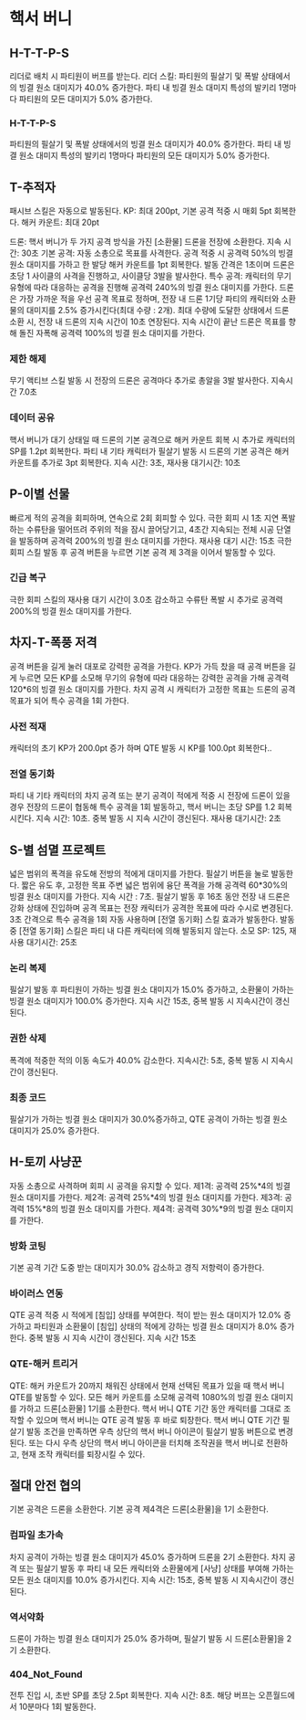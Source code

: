 # 핵서 버니

## H-T-T-P-S

리더로 배치 시 파티원이 버프를 받는다.
리더 스킬: 파티원의 필살기 및 폭발 상태에서의 빙결 원소 대미지가 40.0% 증가한다. 파티 내 빙결 원소 대미지 특성의 발키리 1명마다 파티원의 모든 대미지가 5.0% 증가한다.

### H-T-T-P-S

파티원의 필살기 및 폭발 상태에서의 빙결 원소 대미지가 40.0% 증가한다. 파티 내 빙결 원소 대미지 특성의 발키리 1명마다 파티원의 모든 대미지가 5.0% 증가한다.

## T-추적자

패시브 스킬은 자동으로 발동된다.
KP: 최대 200pt, 기본 공격 적중 시 매회 5pt 회복한다.
해커 카운트: 최대 20pt

드론: 핵서 버니가 두 가지 공격 방식을 가진 [소환물] 드론을 전장에 소환한다. 지속 시간: 30초
기본 공격: 자동 소총으로 목표를 사격한다. 공격 적중 시 공격력 50%의 빙결 원소 대미지를 가하고 한 발당 해커 카운트를 1pt 회복한다. 발동 간격은 1초이며 드론은 초당 1 사이클의 사격을 진행하고, 사이클당 3발을 발사한다.
특수 공격: 캐릭터의 무기 유형에 따라 대응하는 공격을 진행해 공격력 240%의 빙결 원소 대미지를 가한다.
드론은 가장 가까운 적을 우선 공격 목표로 정하며, 전장 내 드론 1기당 파티의 캐릭터와 소환물의 대미지를 2.5% 증가시킨다(최대 수량 : 2개). 최대 수량에 도달한 상태에서 드론 소환 시, 전장 내 드론의 지속 시간이 10초 연장된다.
지속 시간이 끝난 드론은 목표를 향해 돌진 자폭해 공격력 100%의 빙결 원소 대미지를 가한다.

### 제한 해제

무기 액티브 스킬 발동 시 전장의 드론은 공격마다 추가로 총알을 3발 발사한다. 지속시간 7.0초

### 데이터 공유

핵서 버니가 대기 상태일 때 드론의 기본 공격으로 해커 카운트 회복 시 추가로 캐릭터의 SP를 1.2pt 회복한다. 파티 내 기타 캐릭터가 필살기 발동 시 드론의 기본 공격은 해커 카운트를 추가로 3pt 회복한다. 지속 시간: 3초, 재사용 대기시간: 10초

## P-이별 선물

빠르게 적의 공격을 회피하며, 연속으로 2회 회피할 수 있다.
극한 회피 시 1초 지연 폭발하는 수류탄을 떨어뜨려 주위의 적을 잠시 끌어당기고, 4초간 지속되는 전체 시공 단열을 발동하며 공격력 200%의 빙결 원소 대미지를 가한다. 재사용 대기 시간: 15초
극한 회피 스킬 발동 후 공격 버튼을 누르면 기본 공격 제 3격을 이어서 발동할 수 있다.

### 긴급 복구

극한 회피 스킬의 재사용 대기 시간이 3.0초 감소하고 수류탄 폭발 시 추가로 공격력 200%의 빙결 원소 대미지를 가한다.

## 차지-T-폭풍 저격

공격 버튼을 길게 눌러 대포로 강력한 공격을 가한다.
KP가 가득 찼을 때 공격 버튼을 길게 누르면 모든 KP를 소모해 무기의 유형에 따라 대응하는 강력한 공격을 가해 공격력 120\*6의 빙결 원소 대미지를 가한다. 차지 공격 시 캐릭터가 고정한 목표는 드론의 공격 목표가 되어 특수 공격을 1회 가한다.

### 사전 적재

캐릭터의 초기 KP가 200.0pt 증가 하며 QTE 발동 시 KP를 100.0pt 회복한다..

### 전열 동기화

파티 내 기타 캐릭터의 차지 공격 또는 분기 공격이 적에게 적중 시 전장에 드론이 있을 경우 전장의 드론이 협동해 특수 공격을 1회 발동하고, 핵서 버니는 초당 SP를 1.2 회복시킨다. 지속 시간: 10초. 중복 발동 시 지속 시간이 갱신된다. 재사용 대기시간: 2초

## S-별 섬멸 프로젝트

넓은 범위의 폭격을 유도해 전방의 적에게 대미지를 가한다.
필살기 버튼을 눌로 발동한다. 짧은 유도 후, 고정한 목표 주변 넓은 범위에 융단 폭격을 가해 공격력 60\*30%의 빙결 원소 대미지를 가한다. 지속 시간 : 7초.
필살기 발동 후 16초 동안 전장 내 드론은 강화 상태에 진입하며 공격 목표는 전장 캐릭터가 공격한 목표에 따라 수시로 변경된다.
3초 간격으로 특수 공격을 1회 자동 사용하며 [전열 동기화] 스킬 효과가 발동한다.
발동 중 [전열 동기화] 스킬은 파티 내 다른 캐릭터에 의해 발동되지 않는다.
소모 SP: 125, 재사용 대기시간: 25초

### 논리 복제

필살기 발동 후 파티원이 가하는 빙결 원소 대미지가 15.0% 증가하고, 소환물이 가하는 빙결 원소 대미지가 100.0% 증가한다. 지속 시간 15초, 중복 발동 시 지속시간이 갱신된다.

### 권한 삭제

폭격에 적중한 적의 이동 속도가 40.0% 감소한다. 지속시간: 5초, 중복 발동 시 지속시간이 갱신된다.

### 최종 코드

필살기가 가하는 빙결 원소 대미지가 30.0%증가하고, QTE 공격이 가하는 빙결 원소 대미지가 25.0% 증가한다.

## H-토끼 사냥꾼

자동 소총으로 사격하며 회피 시 공격을 유지할 수 있다.
제1격: 공격력 25%\*4의 빙결 원소 대미지를 가한다.
제2격: 공격력 25%\*4의 빙결 원소 대미지를 가한다.
제3격: 공격력 15%\*8의 빙결 원소 대미지를 가한다.
제4격: 공격력 30%\*9의 빙결 원소 대미지를 가한다.

### 방화 코팅

기본 공격 기간 도중 받는 대미지가 30.0% 감소하고 경직 저항력이 증가한다.

### 바이러스 연동

QTE 공격 적중 시 적에게 [침입] 상태를 부여한다. 적이 받는 원소 대미지가 12.0% 증가하고 파티원과 소환물이 [침입] 상태의 적에게 강하는 빙결 원소 대미지가 8.0% 증가한다. 중복 발동 시 지속 시간이 갱신된다. 지속 시간 15초

### QTE-해커 트리거

QTE: 해커 카운트가 20까지 채워진 상태에서 현재 선택된 목표가 있을 때 핵서 버니 QTE를 발동할 수 있다.
모든 해커 카운트를 소모해 공격력 1080%의 빙결 원소 대미지를 가하고 드론[소환물] 1기를 소환한다. 핵서 버니 QTE 기간 동안 캐릭터를 그대로 조작할 수 있으며 핵서 버니는 QTE 공격 발동 후 바로 퇴장한다.
핵서 버니 QTE 기간 필살기 발동 조건을 만족하면 우측 상단의 핵서 버니 아이콘이 필살기 발동 버튼으로 변경된다. 또는 다시 우측 상단의 핵서 버니 아이콘을 터치해 조작권을 핵서 버니로 전환하고, 현재 조작 캐릭터를 퇴장시킬 수 있다.

## 절대 안전 협의

기본 공격은 드론을 소환한다.
기본 공격 제4격은 드론[소환물]을 1기 소환한다.

### 컴파일 초가속

차지 공격이 가하는 빙결 원소 대미지가 45.0% 증가하며 드론을 2기 소환한다. 차지 공격 또는 필살기 발동 후 파티 내 모든 캐릭터와 소환물에게 [사냥] 상태를 부여해 가하는 모든 원소 대미지를 10.0% 증가시킨다. 지속 시간: 15초, 중복 발동 시 지속시간이 갱신된다.

### 역서약화

드론이 가하는 빙결 원소 대미지가 25.0% 증가하며, 필살기 발동 시 드론[소환물]을 2기 소환한다.

### 404_Not_Found

전투 진입 시, 초반 SP를 초당 2.5pt 회복한다. 지속 시간: 8초. 해당 버프는 오픈월드에서 10분마다 1회 발동한다.
